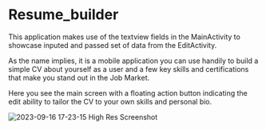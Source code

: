 # Resume_builder

This application makes use of the textview fields in the MainActivity to showcase inputed and passed set of data from the EditActivity.

As the name implies, it is a mobile application you can use handily to build a simple CV about yourself as a user and a few key skills and certifications that make you stand out in the Job Market.

Here you see the main screen with a floating action button indicating the edit ability to tailor the CV to your own skills and personal bio.

![2023-09-16 17-23-15 High Res Screenshot](https://github.com/ObinnaAkuma/Resume_builder/assets/25484571/6b508fa0-802d-45a3-92db-5b530ae1611a)

